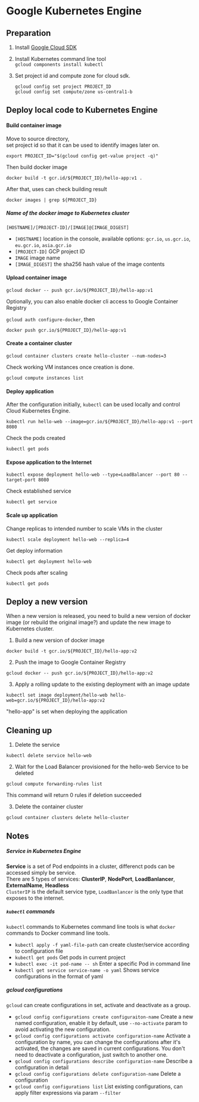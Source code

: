 # Google Kubernetes Engine

## Preparation

1. Install [Google Cloud SDK](https://cloud.google.com/sdk/docs/quickstarts)

2. Install Kubernetes command line tool  
  `gcloud components install kubectl`

3. Set project id and compute zone for cloud sdk.  

	```
	gcloud config set project PROJECT_ID
	gcloud config set compute/zone us-central1-b
	```

## Deploy local code to Kubernetes Engine

#### Build container image
Move to source directory,  
set project id so that it can be used to identify images later on.  

`export PROJECT_ID="$(gcloud config get-value project -q)"`

Then build docker image  

`docker build -t gcr.id/${PROJECT_ID}/hello-app:v1 .`

After that, uses can check building result  

`docker images | grep ${PROJECT_ID}`

##### Name of the docker image to Kubernetes cluster
`[HOSTNAME]/[PROJECT-ID]/[IMAGE]@[IMAGE_DIGEST]`

 - `[HOSTNAME]`  location in the console, available options: `gcr.io`, `us.gcr.io`, `eu.gcr.io`, `asia.gcr.io`
 - `[PROJECT-ID]`  GCP project ID
 - `IMAGE`  image name
 - `[IMAGE_DIGEST]`  the sha256 hash value of the image contents

#### Upload container image

`gcloud docker -- push gcr.io/${PROJECT_ID}/hello-app:v1`

Optionally, you can also enable docker cli access to Google Container Registry

`gcloud auth configure-docker`, then

`docker push gcr.io/${PROJECT_ID}/hello-app:v1`

#### Create a container cluster

`gcloud container clusters create hello-cluster --num-nodes=3`

Check working VM instances once creation is done.  

`gcloud compute instances list`

#### Deploy application  
After the configuration initially, `kubectl` can be used locally and control Cloud Kubernetes Engine.  

`kubectl run hello-web --image=gcr.io/${PROJECT_ID}/hello-app:v1 --port 8080`

Check the pods created  

`kubectl get pods`

#### Expose application to the Internet
`kubectl expose deployment hello-web --type=LoadBalancer --port 80 --target-port 8080`

Check established service  

`kubectl get service`

#### Scale up application
Change replicas to intended number to scale VMs in the cluster

`kubectl scale deployment hello-web --replica=4`

Get deploy information  

`kubectl get deployment hello-web`

Check pods after scaling  

`kubectl get pods`

## Deploy a new version  
When a new version is released, you need to build a new version of docker image (or rebuild the original image?) and update the new image to Kubernetes cluster.

1. Build a new version of docker image  

 `docker build -t gcr.io/${PROJECT_ID}/hello-app:v2`

2. Push the image to Google Container Registry  

 `gcloud docker -- push gcr.io/${PROJECT_ID}/hello-app:v2`

3. Apply a rolling update to the existing deployment with an image update  

 `kubectl set image deployment/hello-web hello-web=gcr.io/${PROJECT_ID}/hello-app:v2`

 "hello-app" is set when deploying the application

## Cleaning up

1. Delete the service

 `kubectl delete service hello-web`

2. Wait for the Load Balancer provisioned for the hello-web Service to be deleted

 `gcloud compute forwarding-rules list`

 This command will return 0 rules if deletion succeeded

3. Delete the container cluster

 `gcloud container clusters delete hello-cluster`

## Notes
##### Service in Kubernetes Engine
**Service** is a set of Pod endpoints in a cluster, differenct pods can be accessed simply be service.  
There are 5 types of services: **ClusterIP**, **NodePort**, **LoadBanlancer**, **ExternalName**, **Headless**  
`ClusterIP` is the default service type, `LoadBanlancer` is the only type that exposes to the internet.

##### `kubectl` commands
`kubectl` commands to Kubernetes command line tools is what `docker` commands to Docker command line tools.

 - `kubectl apply -f yaml-file-path` can create cluster/service according to configuration file
 - `kubectl get pods` Get pods in current project
 - `kubectl exec -it pod-name -- sh` Enter a specific Pod in command line
 - `kubectl get service service-name -o yaml` Shows service configurations in the format of yaml

##### gcloud configurations
`gcloud` can create configurations in set, activate and deactivate as a group.

 - `gcloud config configurations create configuraiton-name` Create a new named configuration, enable it by default, use `--no-activate` param to avoid activating the new configuration.
 - `gcloud config configurations activate configuration-name` Activate a configuration by name, you can change the configurations after it's activated, the changes are saved in current configurations. You don't need to deactivate a configuration, just switch to another one.
 - `gcloud config configurations describe configuration-name` Describe a configuration in detail
 - `gcloud config configurations delete configuration-name` Delete a configuration
 - `gcloud config configurations list` List existing configurations, can apply filter expressions via param `--filter`

